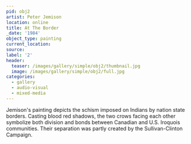 ```yaml
---
pid: obj2
artist: Peter Jemison
location: online
title: At The Border
_date: '1984'
object_type: painting
current_location:
source:
label: '2'
header:
  teaser: /images/gallery/simple/obj2/thumbnail.jpg
  image: /images/gallery/simple/obj2/full.jpg
categories:
  - gallery
  - audio-visual
  - mixed-media
---
```

Jemison's painting depicts the schism imposed on Indians by nation state borders. Casting blood red shadows, the two crows facing each other symbolize both division and bonds between Canadian and U.S. Iroquois communities. Their separation was partly created by the Sullivan-Clinton Campaign.
